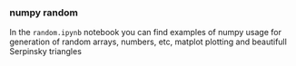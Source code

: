 ### numpy random
In the `random.ipynb` notebook you can find examples of numpy usage for generation of random arrays, numbers, etc, matplot plotting and beautifull Serpinsky triangles